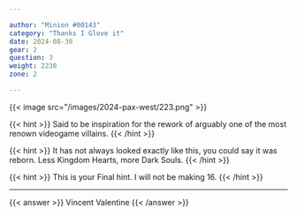 ```yaml
---

author: "Minion #00143"
category: "Thanks I Glove it"
date: 2024-08-30
gear: 2
question: 3
weight: 2230
zone: 2

---
```


{{< image src="/images/2024-pax-west/223.png" >}}

{{< hint >}} Said to be inspiration for the rework of arguably one of the most renown videogame villains. {{< /hint >}}

{{< hint >}} It has not always looked exactly like this, you could say it was reborn. Less Kingdom Hearts, more Dark Souls. {{< /hint >}}

{{< hint >}} This is your Final hint. I will not be making 16. {{< /hint >}}

---

{{< answer >}} Vincent Valentine {{< /answer >}}

